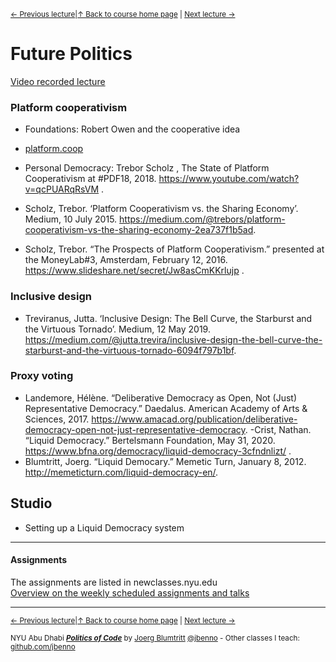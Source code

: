 <sup>[&larr; Previous lecture](/files/11.md)|[&uarr; Back to course home page](/README.md) | [Next lecture &rarr;](/files/14.md)</sup>  

# Future Politics

[Video recorded lecture](https://youtu.be/vPzfCY3_0sQ)

### Platform cooperativism
- Foundations: Robert Owen and the cooperative idea  

- [platform.coop](https://platform.coop)
- Personal Democracy: Trebor Scholz , The State of Platform Cooperativism at #PDF18, 2018. https://www.youtube.com/watch?v=qcPUARqRsVM .
- Scholz, Trebor. ‘Platform Cooperativism vs. the Sharing Economy’. Medium, 10 July 2015. https://medium.com/@trebors/platform-cooperativism-vs-the-sharing-economy-2ea737f1b5ad.
- Scholz, Trebor. “The Prospects of Platform Cooperativism.” presented at the MoneyLab#3, Amsterdam, February 12, 2016. https://www.slideshare.net/secret/Jw8asCmKKrlujp .

### Inclusive design
- Treviranus, Jutta. ‘Inclusive Design: The Bell Curve, the Starburst and the Virtuous Tornado’. Medium, 12 May 2019. https://medium.com/@jutta.trevira/inclusive-design-the-bell-curve-the-starburst-and-the-virtuous-tornado-6094f797b1bf.


### Proxy voting
- Landemore, Hélène. “Deliberative Democracy as Open, Not (Just) Representative Democracy.” Daedalus. American Academy of Arts & Sciences, 2017. https://www.amacad.org/publication/deliberative-democracy-open-not-just-representative-democracy.
-Crist, Nathan. “Liquid Democracy.” Bertelsmann Foundation, May 31, 2020. https://www.bfna.org/democracy/liquid-democracy-3cfndnlizt/ .
- Blumtritt, Joerg. “Liquid Democary.” Memetic Turn, January 8, 2012. http://memeticturn.com/liquid-democracy-en/.

## Studio
- Setting up a Liquid Democracy system

***

#### Assignments
The assignments are listed in newclasses.nyu.edu  
[Overview on the weekly scheduled assignments and talks](https://docs.google.com/spreadsheets/d/10sTVIMTuhJcucApQ2_A34UC9M1YQ270t3X0l6DZnmDw/edit?usp=sharing)


***
<sup>[&larr; Previous lecture](/files/11.md)|[&uarr; Back to course home page](/README.md) | [Next lecture &rarr;](/files/14.md)</sup>  
  
<sup>NYU Abu Dhabi ***[Politics of Code](/README.md)*** by [Joerg Blumtritt](https://jbenno.net) [@jbenno](https://twitter.com/jbenno) - Other classes I teach: [github.com/jbenno](https://github.com/jbenno/teaching/blob/master/README.md)</sup>

